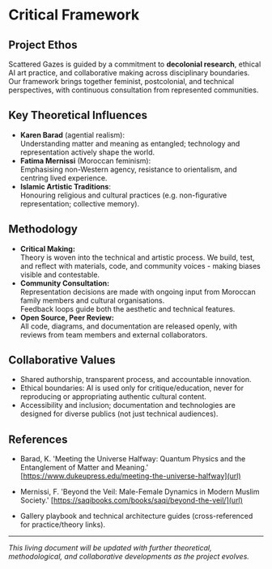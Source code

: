 # Critical Framework

## Project Ethos

Scattered Gazes is guided by a commitment to **decolonial research**, ethical AI art practice, and collaborative making across disciplinary boundaries.  
Our framework brings together feminist, postcolonial, and technical perspectives, with continuous consultation from represented communities.

## Key Theoretical Influences

- **Karen Barad** (agential realism):  
  Understanding matter and meaning as entangled; technology and representation actively shape the world.
- **Fatima Mernissi** (Moroccan feminism):  
  Emphasising non-Western agency, resistance to orientalism, and centring lived experience.
- **Islamic Artistic Traditions**:  
  Honouring religious and cultural practices (e.g. non-figurative representation; collective memory).

## Methodology

- **Critical Making:**  
  Theory is woven into the technical and artistic process. We build, test, and reflect with materials, code, and community voices - making biases visible and contestable.
- **Community Consultation:**  
  Representation decisions are made with ongoing input from Moroccan family members and cultural organisations.  
  Feedback loops guide both the aesthetic and technical features.
- **Open Source, Peer Review:**  
  All code, diagrams, and documentation are released openly, with reviews from team members and external collaborators.

## Collaborative Values

- Shared authorship, transparent process, and accountable innovation.
- Ethical boundaries: AI is used only for critique/education, never for reproducing or appropriating authentic cultural content.
- Accessibility and inclusion; documentation and technologies are designed for diverse publics (not just technical audiences).

## References

- Barad, K. 'Meeting the Universe Halfway: Quantum Physics and the Entanglement of Matter and Meaning.'
[https://www.dukeupress.edu/meeting-the-universe-halfway](url)

- Mernissi, F. 'Beyond the Veil: Male-Female Dynamics in Modern Muslim Society.'
[https://saqibooks.com/books/saqi/beyond-the-veil/](url)

- Gallery playbook and technical architecture guides (cross-referenced for practice/theory links).

***

*This living document will be updated with further theoretical, methodological, and collaborative developments as the project evolves.*

